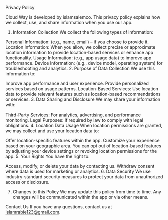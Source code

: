 
Privacy Policy

Cloud Way is developed by islamsalemco. This privacy policy explains how we collect, use, and share information when you use our app.

1. Information Collection
We collect the following types of information:

Personal Information: (e.g., name, email) – if you choose to provide it.
Location Information: When you allow, we collect precise or approximate location information to provide location-based services or enhance app functionality.
Usage Information: (e.g., app usage data) to improve app performance.
Device Information: (e.g., device model, operating system) for troubleshooting and analytics.
2. Purpose of Data Collection
We use this information to:

Improve app performance and user experience.
Provide personalized services based on usage patterns.
Location-Based Services: Use location data to provide relevant features such as location-based recommendations or services.
3. Data Sharing and Disclosure
We may share your information with:

Third-Party Services: For analytics, advertising, and performance monitoring.
Legal Purposes: If required by law to comply with legal obligations.
4. Location Data Usage
When location permissions are granted, we may collect and use your location data to:

Offer location-specific features within the app.
Customize your experience based on your geographic area. You can opt out of location-based features by adjusting your device settings or revoking location permissions for the app.
5. Your Rights
You have the right to:

Access, modify, or delete your data by contacting us.
Withdraw consent where data is used for marketing or analytics.
6. Data Security
We use industry-standard security measures to protect your data from unauthorized access or disclosure.

7. Changes to this Policy
We may update this policy from time to time. Any changes will be communicated within the app or via other means.

Contact Us
If you have any questions, contact us at islamrabie123@gmail.com.

